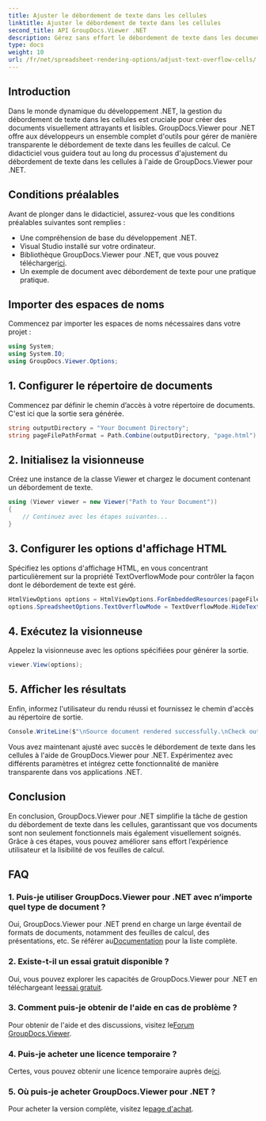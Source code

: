 ```yaml
---
title: Ajuster le débordement de texte dans les cellules
linktitle: Ajuster le débordement de texte dans les cellules
second_title: API GroupDocs.Viewer .NET
description: Gérez sans effort le débordement de texte dans les documents .NET avec GroupDocs.Viewer. Améliorez la lisibilité et l’expérience utilisateur. Téléchargez votre essai gratuit maintenant.
type: docs
weight: 10
url: /fr/net/spreadsheet-rendering-options/adjust-text-overflow-cells/
---
```

## Introduction
Dans le monde dynamique du développement .NET, la gestion du débordement de texte dans les cellules est cruciale pour créer des documents visuellement attrayants et lisibles. GroupDocs.Viewer pour .NET offre aux développeurs un ensemble complet d'outils pour gérer de manière transparente le débordement de texte dans les feuilles de calcul. Ce didacticiel vous guidera tout au long du processus d'ajustement du débordement de texte dans les cellules à l'aide de GroupDocs.Viewer pour .NET.
## Conditions préalables
Avant de plonger dans le didacticiel, assurez-vous que les conditions préalables suivantes sont remplies :
- Une compréhension de base du développement .NET.
- Visual Studio installé sur votre ordinateur.
- Bibliothèque GroupDocs.Viewer pour .NET, que vous pouvez télécharger[ici](https://releases.groupdocs.com/viewer/net/).
- Un exemple de document avec débordement de texte pour une pratique pratique.
## Importer des espaces de noms
Commencez par importer les espaces de noms nécessaires dans votre projet :
```csharp
using System;
using System.IO;
using GroupDocs.Viewer.Options;
```
## 1. Configurer le répertoire de documents
Commencez par définir le chemin d’accès à votre répertoire de documents. C'est ici que la sortie sera générée.
```csharp
string outputDirectory = "Your Document Directory";
string pageFilePathFormat = Path.Combine(outputDirectory, "page.html");
```
## 2. Initialisez la visionneuse
Créez une instance de la classe Viewer et chargez le document contenant un débordement de texte.
```csharp
using (Viewer viewer = new Viewer("Path to Your Document"))
{
    // Continuez avec les étapes suivantes...
}
```
## 3. Configurer les options d'affichage HTML
Spécifiez les options d'affichage HTML, en vous concentrant particulièrement sur la propriété TextOverflowMode pour contrôler la façon dont le débordement de texte est géré.
```csharp
HtmlViewOptions options = HtmlViewOptions.ForEmbeddedResources(pageFilePathFormat);
options.SpreadsheetOptions.TextOverflowMode = TextOverflowMode.HideText;
```
## 4. Exécutez la visionneuse
Appelez la visionneuse avec les options spécifiées pour générer la sortie.
```csharp
viewer.View(options);
```
## 5. Afficher les résultats
Enfin, informez l'utilisateur du rendu réussi et fournissez le chemin d'accès au répertoire de sortie.
```csharp
Console.WriteLine($"\nSource document rendered successfully.\nCheck output in {outputDirectory}.");
```
Vous avez maintenant ajusté avec succès le débordement de texte dans les cellules à l'aide de GroupDocs.Viewer pour .NET. Expérimentez avec différents paramètres et intégrez cette fonctionnalité de manière transparente dans vos applications .NET.
## Conclusion
En conclusion, GroupDocs.Viewer pour .NET simplifie la tâche de gestion du débordement de texte dans les cellules, garantissant que vos documents sont non seulement fonctionnels mais également visuellement soignés. Grâce à ces étapes, vous pouvez améliorer sans effort l’expérience utilisateur et la lisibilité de vos feuilles de calcul.
## FAQ
### 1. Puis-je utiliser GroupDocs.Viewer pour .NET avec n’importe quel type de document ?
 Oui, GroupDocs.Viewer pour .NET prend en charge un large éventail de formats de documents, notamment des feuilles de calcul, des présentations, etc. Se référer au[Documentation](https://reference.groupdocs.com/viewer/net/) pour la liste complète.
### 2. Existe-t-il un essai gratuit disponible ?
 Oui, vous pouvez explorer les capacités de GroupDocs.Viewer pour .NET en téléchargeant le[essai gratuit](https://releases.groupdocs.com/).
### 3. Comment puis-je obtenir de l'aide en cas de problème ?
 Pour obtenir de l'aide et des discussions, visitez le[Forum GroupDocs.Viewer](https://forum.groupdocs.com/c/viewer/9).
### 4. Puis-je acheter une licence temporaire ?
 Certes, vous pouvez obtenir une licence temporaire auprès de[ici](https://purchase.groupdocs.com/temporary-license/).
### 5. Où puis-je acheter GroupDocs.Viewer pour .NET ?
 Pour acheter la version complète, visitez le[page d'achat](https://purchase.groupdocs.com/buy).